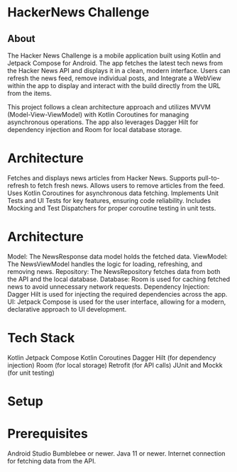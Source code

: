 # HackerNews Challenge
## About
The Hacker News Challenge is a mobile application built using Kotlin and Jetpack Compose for Android. The app fetches the latest tech news from the Hacker News API and displays it in a clean, modern interface. Users can refresh the news feed, remove individual posts, and Integrate a WebView within the app to display and interact with the build directly from the URL from the items.

This project follows a clean architecture approach and utilizes MVVM (Model-View-ViewModel) with Kotlin Coroutines for managing asynchronous operations. The app also leverages Dagger Hilt for dependency injection and Room for local database storage.

# Architecture
Fetches and displays news articles from Hacker News.
Supports pull-to-refresh to fetch fresh news.
Allows users to remove articles from the feed.
Uses Kotlin Coroutines for asynchronous data fetching.
Implements Unit Tests and UI Tests for key features, ensuring code reliability.
Includes Mocking and Test Dispatchers for proper coroutine testing in unit tests.

# Architecture
Model: The NewsResponse data model holds the fetched data.
ViewModel: The NewsViewModel handles the logic for loading, refreshing, and removing news.
Repository: The NewsRepository fetches data from both the API and the local database.
Database: Room is used for caching fetched news to avoid unnecessary network requests.
Dependency Injection: Dagger Hilt is used for injecting the required dependencies across the app.
UI: Jetpack Compose is used for the user interface, allowing for a modern, declarative approach to UI development.


# Tech Stack
Kotlin
Jetpack Compose
Kotlin Coroutines
Dagger Hilt (for dependency injection)
Room (for local storage)
Retrofit (for API calls)
JUnit and Mockk (for unit testing)

# Setup
# Prerequisites
Android Studio Bumblebee or newer.
Java 11 or newer.
Internet connection for fetching data from the API.
